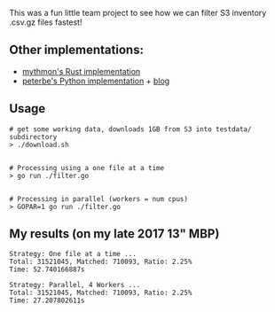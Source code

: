 This was a fun little team project to see how we can filter 
S3 inventory .csv.gz files fastest!

## Other implementations:

* [mythmon's Rust implementation](https://github.com/mythmon/rust-gz-csv-test)
* [peterbe's Python implementation](https://gist.github.com/peterbe/f147fd093aef43304a5c7e0a89c1ea0a) + [blog](https://www.peterbe.com/plog/fastest-python-datetime-parser)

## Usage

```
# get some working data, downloads 1GB from S3 into testdata/ subdirectory
> ./download.sh


# Processing using a one file at a time
> go run ./filter.go


# Processing in parallel (workers = num cpus)
> GOPAR=1 go run ./filter.go
```

## My results (on my late 2017 13" MBP)

```
Strategy: One file at a time ...
Total: 31521045, Matched: 710093, Ratio: 2.25%
Time: 52.740166887s
```

```
Strategy: Parallel, 4 Workers ...
Total: 31521045, Matched: 710093, Ratio: 2.25%
Time: 27.207802611s
```

